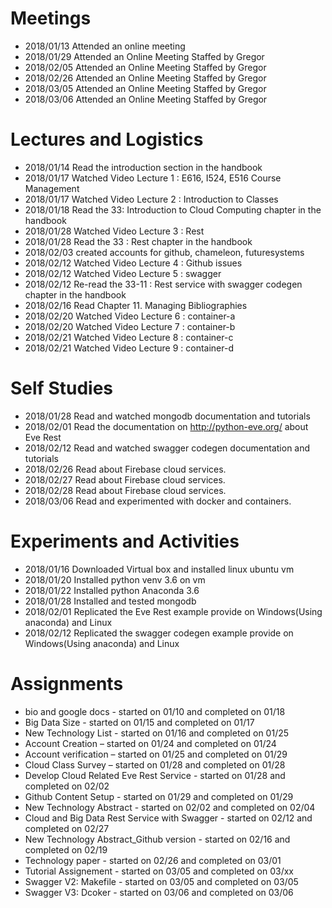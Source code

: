 # Meetings

* 2018/01/13 Attended an online meeting
* 2018/01/29 Attended an Online Meeting Staffed by Gregor
* 2018/02/05 Attended an Online Meeting Staffed by Gregor
* 2018/02/26 Attended an Online Meeting Staffed by Gregor
* 2018/03/05 Attended an Online Meeting Staffed by Gregor
* 2018/03/06 Attended an Online Meeting Staffed by Gregor

#  Lectures and Logistics

* 2018/01/14 Read the introduction section in the handbook
* 2018/01/17 Watched Video Lecture 1 : E616, I524, E516 Course Management
* 2018/01/17 Watched Video Lecture 2 : Introduction to Classes
* 2018/01/18 Read the 33: Introduction to Cloud Computing chapter in the handbook
* 2018/01/28 Watched Video Lecture 3 : Rest
* 2018/01/28 Read the 33 : Rest chapter in the handbook
* 2018/02/03 created accounts for github, chameleon, futuresystems
* 2018/02/12 Watched Video Lecture 4 : Github issues
* 2018/02/12 Watched Video Lecture 5 : swagger
* 2018/02/12 Re-read the 33-11 : Rest service with swagger codegen chapter in the handbook
* 2018/02/16 Read Chapter 11. Managing Bibliographies
* 2018/02/20 Watched Video Lecture 6 : container-a
* 2018/02/20 Watched Video Lecture 7 : container-b
* 2018/02/21 Watched Video Lecture 8 : container-c
* 2018/02/21 Watched Video Lecture 9 : container-d

# Self Studies

* 2018/01/28 Read and watched mongodb documentation and tutorials
* 2018/02/01 Read the documentation on  http://python-eve.org/ about Eve Rest
* 2018/02/12 Read and watched swagger codegen documentation and tutorials
* 2018/02/26 Read about Firebase cloud services.
* 2018/02/27 Read about Firebase cloud services.
* 2018/02/28 Read about Firebase cloud services.
* 2018/03/06 Read and experimented with docker and containers.

# Experiments and Activities

* 2018/01/16 Downloaded Virtual box and installed linux ubuntu vm
* 2018/01/20 Installed python venv 3.6 on vm
* 2018/01/22 Installed python Anaconda 3.6
* 2018/01/28 Installed and tested mongodb
* 2018/02/01 Replicated the Eve Rest example provide on Windows(Using anaconda) and Linux 
* 2018/02/12 Replicated the swagger codegen example provide on Windows(Using anaconda) and Linux 

# Assignments
* bio and google docs - started on 01/10 and completed on 01/18
* Big Data Size - started on 01/15 and completed on 01/17
* New Technology List - started on 01/16 and completed on 01/25
* Account Creation – started on 01/24 and completed on 01/24
* Account verification – started on 01/25 and completed on 01/29
* Cloud Class Survey – started on 01/28 and completed on 01/28
* Develop Cloud Related Eve Rest Service  - started on 01/28 and completed on 02/02
* Github Content Setup - started on 01/29 and completed on 01/29
* New Technology Abstract  - started on 02/02 and completed on 02/04
* Cloud and Big Data Rest Service with Swagger - started on 02/12 and completed on 02/27
* New Technology Abstract_Github version - started on 02/16 and completed on 02/19
* Technology paper - started on 02/26 and completed on 03/01
* Tutorial Assignement - started on 03/05 and completed on 03/xx
* Swagger V2: Makefile - started on 03/05 and completed on 03/05	
* Swagger V3: Dcoker - started on 03/06 and completed on 03/06
